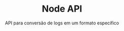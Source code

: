 <h1 align="center">Node API</h1>
<p align="center">API para conversão de logs em um formato específico</p>